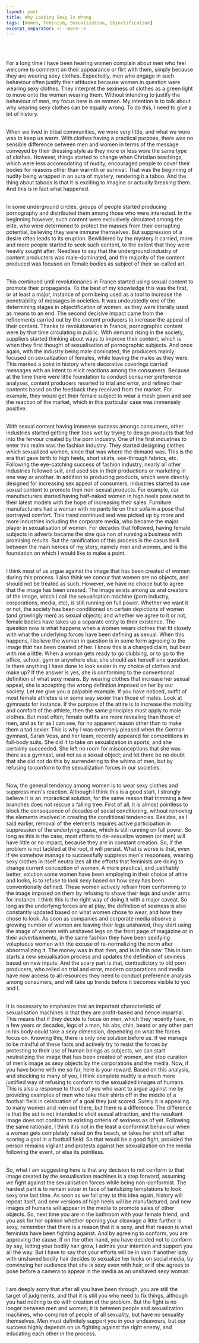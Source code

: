 ```yaml
---
layout: post
title: Why Looking Sexy Is Wrong
tags: [Women, Feminism, Sexualization, Objectification]
excerpt_separator: <!--more-->
---
```




<br><br>

<p align="justify">

For a long time I have been hearing women complain about men who feel welcome to comment on their appearance or flirt with them, simply because they are wearing sexy clothes. Expectedly, men who engage in such behaviour often justify their attitudes because women in question were wearing sexy clothes. They interpret the sexiness of clothes as a green light to move onto the women wearing them. Without intending to justify the behaviour of men, my focus here is on women. My intention is to talk about why wearing sexy clothes can be equally wrong. <!--more-->To do this, I need to give a bit of history. <br><br>
  
When we lived in tribal communities, we wore very little, and what we wore was to keep us warm. With clothes having a practical purpose, there was no sensible difference between men and women in terms of the message conveyed by their dressing style as they more or less wore the same type of clothes. However, things started to change when Christian teachings, which were less accomodating of nudity, encouraged people to cover their bodies for reasons other than warmth or survival. That was the beginning of nudity being wrapped in an aura of mystery, rendering it a taboo. And the thing about taboos is that it is exciting to imagine or actually breaking them. And this is in fact what happened. <br><br>
  
In some underground circles, groups of people started producing pornography and distributed them among those who were interested. In the beginning however, such content were exclusively circulated among the elite, who were determined to protect the masses from their corrupting potential, believing they were immune themselves. But suppression of a desire often leads to its eruption. Bewildered by the mystery it carried, more and more people started to seek such content, to the extent that they were heavily sought after. Needless to say that the underground industry of content producters was male-dominated, and the majority of the content produced was focused on female bodies as subject of their so-called art. <br><br>
  
This continued until revolutionaries in France started using sexual content to promote their propaganda. To the best of my knowledge this was the first, or at least a major, instance of porn being used as a tool to increase the penetrability of messages in societies. It was undoubtedly one of the determining stages in objectification of women, as they were literally used as means to an end. The second decisive impact came from the refinements carried out by the content producers to increase the appeal of their content. Thanks to revolutionaries in France, pornographic content were by that time circulating in public. With demand rising in the society, suppliers started thinking about ways to improve their content, which is when they first thought of sexualisation of pornographic subjects. And once again, with the industry being male dominated, the producers mainly focused on sexualization of females, while leaving the males as they were. This marked a point in history where decorative coverings carried messages with an intent to elicit reactions among the consumers. Because at the time there were little foundation to conduct consumer preference analyses, content producers resorted to trial and error, and refined their contents based on the feedback they received from the market. For example, they would get their female subject to wear a mesh gown and see the reaction of the market, which in this particular case was immensely positive. <br><br>
  
With sexual content having immense success amongs consumers, other industries started getting their toes wet by trying to design products that fed into the fervour created by the porn industry. One of the first industries to enter this realm was the fashion industry. They started designing clothes which sexualized women, since that was where the demand was. This is the era that gave birth to high heels, short skirts, see-through fabrics, etc. Following the eye-catching success of fashion industry, nearly all other industries followed suit, and used sex in their productions or marketing in one way or another. In addition to producing products, which were directly designed for increasing sex appeal of consumers, industries started to use sexual content to promote their non-sexual products. For example, car manufacturers started having half-naked women in high heels pose next to their latest models with the hope of increasing their sales. Furniture manufacturers had a woman with no pants lie on their sofa in a pose that portrayed comfort. This trend continued and was picked up by more and more industries including the corporate media, who became the major player in sexualisation of women. For decades that followed, having female subjects in adverts became the sine qua non of running a business with promising results. But the ramification of this process is the casus belli between the main heroes of my story, namely men and women, and is the foundation on which I would like to make a point.<br><br>

I think most of us argue against the image that has been created of women during this process. I also think we concur that women are no objects, and should not be treated as such. However, we have no choice but to agree that the image has been created. The image exists among us and creators of the image, which I call the sexualisation machine (porn industry, corporations, media, etc), is still running on full power. Whether we want it or not, the society has been conditioned on certain depictions of women (and growingly men) as sexual objects; and whether we agree to it or not, female bodies have takes up a separate entity to their existence. The question now is what happens when a women wears clothes that fit closely with what the underlying forces have been defining as sexual. When this happens, I believe the woman in question is in some form agreeing to the image that has been created of her. I know this is a charged claim, but bear with me a little. When a woman gets ready to go clubbing, or to go to the office, school, gym or anywhere else, she should ask herself one question. Is there anything I have done to look sexier in my choice of clothes and make up? If the answer is yes, she is conforming to the conventional definition of what sexy means. By wearing clothes that increase her sexual appeal, she is accepting the wrong definition imposed on her by our society. Let me give you a palpable example. If you have noticed, outfit of most female athletes is in some way sexier than those of males. Look at gymnasts for instance. If the purpose of the attire is to increase the mobility and comfort of the athlete, then the same principles must apply to male clothes. But most often, female outfits are more revealing than those of men, and as far as I can see, for no apparent reason other than to make them a tad sexier. This is why I was extremely pleased when the German gymnast, Sarah Voss, and her team, recently appeared for competitions in full-body suits. She did it to take on sexualization in sports, and she certainly succeeded. She left no room for misconceptions that she was there as a gymnast, and not as a sexual object; and let there be no doubt that she did not do this by surrendering to the whims of men, but by refusing to conform to the sexualization forces in our societies. <br><br>

Now, the general tendency among women is to wear sexy clothes and suppress men's reaction. Although I think this is a good start, I strongly believe it is an impractical solution, for the same reason that trimming a few branches does not rescue a falling tree. First of all, it is almost pointless to block the consequence of decades of social conditioning, without removing the elements involved in creating the conditional tendencies. Besides, as I said earlier, removal of the elements requires active participation in suppression of the underlying cause, which is still running on full power. So long as this is the case, most efforts to de-sexualize women (or men) will have little or no impact, because they are in constant creation. So, if the problem is not tackled at the root, it will persist. What is worse is that, even if we somehow manage to successfully suppress men's responses, wearing sexy clothes in itself neutralizes all the efforts that feminists are doing to change current conception of women. A more practical, and justifiably better, solution some women have been employing in their choice of attire and looks, is to refuse to look sexy based on how sexy has been conventionally defined. These women actively refrain from conforming to the image imposed on them by refusing to shave their legs and under arms for instance. I think this is the right way of doing it with a major caveat. So long as the underlying forces are at play, the definition of sexiness is also constantly updated based on what women chose to wear, and how they chose to look. As soon as companies and corporate media observe a growing number of women are leaving their legs unshaved, they start using the image of women with unshaved legs on the front page of magazine or in their advertisements, in the same fashion they have been sexifying voluptuous women with the excuse of re-normalizing the norm after abnormalizing it. The money was in that then, and is in this now. This in turn starts a new sexualisation process and updates the definition of sexiness based on new inputs. And the scary part is that, contradictory to old porn producers, who relied on trial and error, modern corporations and media have now access to all resources they need to conduct preference analysis among consumers, and will take up trends before it becomes visible to you and I. <br><br>

It is necessary to emphasize that an important characteristic of sexualisation machines is that they are profit-based and hence impartial. This means that if they decide to focus on men, which they recently have, in a few years or decades, legs of a man, his abs, chin, beard or any other part in his body could take a sexy dimension, depending on what the forces focus on. Knowing this, there is only one solution before us. If we manage to be mindful of these facts and actively try to resist the forces by protesting to their use of human beings as subjects, we can start neutralizing the image that has been created of women, and stop curation of men’s image as sexy objects by the corporations and the media. Now, if you have borne with me so far, here is your reward. Based on this analysis, and shocking to many of you, I think complete nudity is a much more justified way of refusing to conform to the sexualized images of humans. This is also a response to those of you who want to argue against me by providing examples of men who take their shirts off in the middle of a football field in celebration of a goal they just scored. Surely it is appealing to many women and men out there, but there is a difference. The difference is that the act is not intended to elicit sexual attraction, and the resultant image does not conform to existing criteria of sexiness as of yet. Following the same rationale, I think it is not in the least a conformist behaviour when a woman gets completely naked on the beach, or takes her shirt off after scoring a goal in a football field. So that would be a good fight, provided the person remains vigilant and protests against her sexualization on the media following the event, or else its pointless. <br><br>

So, what I am suggesting here is that any decision to not conform to that image created by the sexualisation machines is a step forward, assuming we fight against the sexualisation forces while being non-conformist. The hardest part is to remain sober in face of tantalizing temptations to look sexy one last time. As soon as we fall prey to this idea again, history will repeat itself, and new versions of high heels will be manufactured, and new images of humans will appear in the media to promote sales of other objects. So, next time you are in the bathroom with your female friend, and you ask for her opinion whether opening your cleavage a little further is sexy, remember that there is a reason that it is sexy, and that reason is what feminists have been fighting against. And by agreeing to conform, you are approving the cause. If on the other hand, you have decided not to conform by say, letting your bodily hair grow, I admire your intention and support you all the way. But I have to say that your efforts will be in vain if another lady with unshaved bodily hair decides to sexualize her looks on social media, by convincing her audience that she is sexy even with hair; or if she agrees to pose before a camera to appear in the media as an unshaved sexy woman. <br><br>
  
I am deeply sorry that after all you have been through, you are still the target of judgments, and that it is still you who need to fix things, although you had nothing to do with creation of the problem. But the fight is no longer between men and women; it is between people and sexualization machines, who comprise of people of all sexuality, but have no sexuality themselves. Men must definitely support you in your endeavours, but our success highly depends on us fighting against the right enemy, and educating each other in the process.  <br><br>
  
</p>  
  <br><br><br><br>
